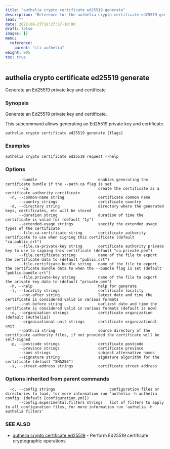 ```yaml
---
title: "authelia crypto certificate ed25519 generate"
description: "Reference for the authelia crypto certificate ed25519 generate command."
lead: ""
date: 2022-06-27T18:27:57+10:00
draft: false
images: []
menu:
  reference:
    parent: "cli-authelia"
weight: 905
toc: true
---
```


## authelia crypto certificate ed25519 generate

Generate an Ed25519 private key and certificate

### Synopsis

Generate an Ed25519 private key and certificate.

This subcommand allows generating an Ed25519 private key and certificate.

```
authelia crypto certificate ed25519 generate [flags]
```

### Examples

```
authelia crypto certificate ed25519 request --help
```

### Options

```
      --bundle                           enables generating the certificate bundle if the --path.ca flag is set
      --ca                               create the certificate as a certificate authority certificate
  -n, --common-name string               certificate common name
      --country strings                  certificate country
  -d, --directory string                 directory where the generated keys, certificates, etc will be stored
      --duration string                  duration of time the certificate is valid for (default "1y")
      --extended-usage strings           specify the extended usage types of the certificate
      --file.ca-certificate string       certificate authority certificate to use when signing this certificate (default "ca.public.crt")
      --file.ca-private-key string       certificate authority private key to use to signing this certificate (default "ca.private.pem")
      --file.certificate string          name of the file to export the certificate data to (default "public.crt")
      --file.certificate-bundle string   name of the file to export the certificate bundle data to when the --bundle flag is set (default "public.bundle.crt")
      --file.private-key string          name of the file to export the private key data to (default "private.pem")
  -h, --help                             help for generate
  -l, --locality strings                 certificate locality
      --not-after string                 latest date and time the certificate is considered valid in various formats
      --not-before string                earliest date and time the certificate is considered valid in various formats (default is now)
  -o, --organization strings             certificate organization (default [Authelia])
      --organizational-unit strings      certificate organizational unit
      --path.ca string                   source directory of the certificate authority files, if not provided the certificate will be self-signed
  -p, --postcode strings                 certificate postcode
      --province strings                 certificate province
      --sans strings                     subject alternative names
      --signature string                 signature algorithm for the certificate (default "SHA256")
  -s, --street-address strings           certificate street address
```

### Options inherited from parent commands

```
  -c, --config strings                        configuration files or directories to load, for more information run 'authelia -h authelia config' (default [configuration.yml])
      --config.experimental.filters strings   list of filters to apply to all configuration files, for more information run 'authelia -h authelia filters'
```

### SEE ALSO

* [authelia crypto certificate ed25519](authelia_crypto_certificate_ed25519.md)	 - Perform Ed25519 certificate cryptographic operations


